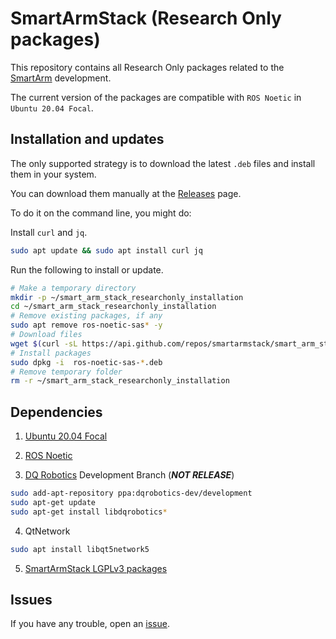 # SmartArmStack (Research Only packages)

This repository contains all Research Only packages related to the [SmartArm](http://doi.org/10.1002/rcs.2053) development.

The current version of the packages are compatible with `ROS Noetic` in `Ubuntu 20.04 Focal`.

## Installation and updates
The only supported strategy is to download the latest `.deb` files and install them in your system.

You can download them manually at the [Releases](https://github.com/SmartArmStack/smart_arm_stack_researchonly/releases) page.

To do it on the command line, you might do:

Install `curl` and `jq`.
```sh
sudo apt update && sudo apt install curl jq
```

Run the following to install or update.
```sh
# Make a temporary directory
mkdir -p ~/smart_arm_stack_researchonly_installation
cd ~/smart_arm_stack_researchonly_installation
# Remove existing packages, if any
sudo apt remove ros-noetic-sas* -y
# Download files
wget $(curl -sL https://api.github.com/repos/smartarmstack/smart_arm_stack_researchonly/releases/latest | jq -r '.assets[].browser_download_url')
# Install packages
sudo dpkg -i  ros-noetic-sas-*.deb
# Remove temporary folder
rm -r ~/smart_arm_stack_researchonly_installation
```

## Dependencies

1. [Ubuntu 20.04 Focal](https://releases.ubuntu.com/20.04/)

2. [ROS Noetic](http://wiki.ros.org/noetic/Installation/Ubuntu)

3. [DQ Robotics](https://dqrobotics.github.io/) Development Branch (***NOT RELEASE***)

```sh
sudo add-apt-repository ppa:dqrobotics-dev/development
sudo apt-get update
sudo apt-get install libdqrobotics*
```

4. QtNetwork

```sh
sudo apt install libqt5network5
```

5. [SmartArmStack LGPLv3 packages](https://github.com/SmartArmStack/smart_arm_stack)

## Issues

If you have any trouble, open an [issue](https://github.com/SmartArmStack/smart_arm_stack_researchonly/issues).
